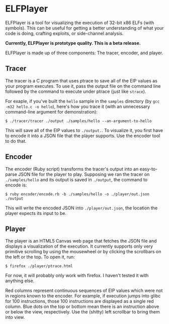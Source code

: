 ELFPlayer
============

ELFPlayer is a tool for visualizing the execution of 32-bit x86 ELFs (with
symbols). This can be useful for getting a better understanding of what your
code is doing, crafting exploits, or side-channel analysis.

**Currently, ELFPlayer is prototype quality. This is a beta release.**

ELFPlayer is made up of three components: The tracer, encoder, and player.

Tracer
--------

The tracer is a C program that uses ptrace to save all of the EIP values as your
program executes. To use it, pass the output file on the command line followed
by the command to execute under ptrace (just like `strace`).

For exaple, if you've built the `hello` sample in the `samples` directory (by
`gcc -m32 hello.c -o hello`), here's how you trace it (with an unnecessary
command-line argument for demonstration):

```
$ ./tracer/tracer ./output ./samples/hello --an-argument-to-hello
```

This will save all of the EIP values to `./output.`. To visualize it, you first
have to encode it into a JSON file that the player supports. Use the encoder
tool to do that.

Encoder
--------

The encoder (Ruby script) transforms the tracer's output into an easy-to-parse
JSON file for the player to play. Supposing we ran the tracer on
`./samples/hello` and its output is saved in `./output`, the command to encode
is:

```
$ ruby encoder/encode.rb -b ./samples/hello -o ./player/out.json ./output
```

This will write the encoded JSON into `./player/out.json`, the location the
player expects its input to be.

Player
--------

The player is an HTML5 Canvas web page that fetches the JSON file and displays
a visualization of the execution. It currently supports only very primitive
scrolling by using the mousewheel or by clicking the scrollbars on the left or
the top. To open it, run:

```
$ firefox ./player/ptrace.html
```

For now, it will probably only work with firefox. I haven't tested it with
anything else.

Red columns represent continuous sequences of EIP values which were not in
regions known to the encoder. For example, if execution jumps into glibc for 100
instructions, those 100 instructions are displayed as a single red column. Blue
dots on the top or bottom mean there is an instruction above or below the view,
respectively. Use the (shitty) left scrollbar to bring them into view.
